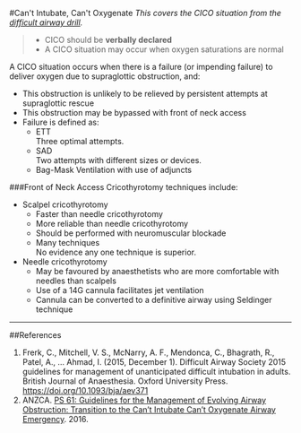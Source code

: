 #Can't Intubate, Can't Oxygenate
*This covers the CICO situation from the [difficult airway drill](management/airway/difficult-airway.md#drill).*

> * CICO should be **verbally declared**
> * A CICO situation may occur when oxygen saturations are normal


A CICO situation occurs when there is a failure (or impending failure) to deliver oxygen due to supraglottic obstruction, and:
* This obstruction is unlikely to be relieved by persistent attempts at supraglottic rescue
* This obstruction may be bypassed with front of neck access
* Failure is defined as:
	* ETT  
	Three optimal attempts.
	* SAD  
	Two attempts with different sizes or devices.
	* Bag-Mask Ventilation with use of adjuncts


###Front of Neck Access
Cricothyrotomy techniques include:
* Scalpel cricothyrotomy
	* Faster than needle cricothyrotomy
	* More reliable than needle cricothyrotomy
	* Should be performed with neuromuscular blockade
	* Many techniques  
	No evidence any one technique is superior.
* Needle cricothyrotomy
	* May be favoured by anaesthetists who are more comfortable with needles than scalpels
	* Use of a 14G cannula facilitates jet ventilation
	* Cannula can be converted to a definitive airway using Seldinger technique


---

##References
1. Frerk, C., Mitchell, V. S., McNarry, A. F., Mendonca, C., Bhagrath, R., Patel, A., … Ahmad, I. (2015, December 1). Difficult Airway Society 2015 guidelines for management of unanticipated difficult intubation in adults. British Journal of Anaesthesia. Oxford University Press. https://doi.org/10.1093/bja/aev371
2. ANZCA. [PS 61: Guidelines for the Management of Evolving Airway Obstruction: Transition to the Can’t Intubate Can’t Oxygenate Airway Emergency](http://www.anzca.edu.au/getattachment/resources/professional-documents/ps61_guideline_airway_cognitive_aid_2016.pdf). 2016.